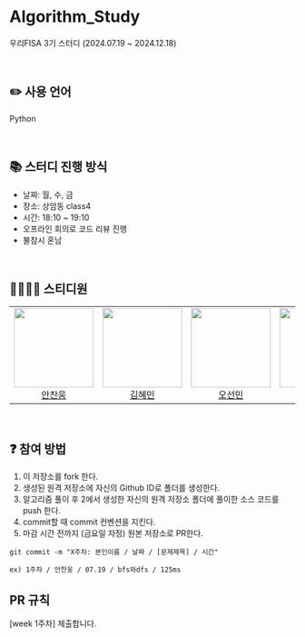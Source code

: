 # Algorithm_Study
우리FISA 3기 스터디 (2024.07.19 ~ 2024.12.18)

<br/>

## ✏️ 사용 언어
Python

<br/>

## 📚 스터디 진행 방식
- 날짜: 월, 수, 금 
- 장소: 상암동 class4 
- 시간: 18:10 ~ 19:10
- 오프라인 회의로 코드 리뷰 진행
- 불참시 혼남

<br/>

## 👨‍👩‍👧‍👦 스티디원
<table>
  <tr>
    <td height="140px" align="center"> <a href="https://github.com/AnChanUng"> <img src="https://avatars.githubusercontent.com/u/104750924?v=4" width="140px" />
      <br /> 안찬웅</a></td>
    <td height="140px" align="center"> <a href="https://github.com/HyeminKim-kr"> <img src="https://avatars.githubusercontent.com/u/58822591?v=4" width="140px" />
      <br /> 김혜민</a></td>
    <td height="140px" align="center"> <a href="https://github.com/seonmin5"> <img src="https://avatars.githubusercontent.com/u/82851869?v=4" width="140px" />
      <br /> 오선민</a></td>
    <td height="140px" align="center"> <a href="https://github.com/kimchang0"> <img src="https://avatars.githubusercontent.com/u/64997303?v=4" width="140px" />
      <br /> 김창영</a></td>
    <td height="140px" align="center"> <a href="https://github.com/gusdk19"> <img src="https://avatars.githubusercontent.com/u/128590006?v=4" width="140px" />
      <br /> 이현아</a></td>
  </tr>
</table>

<br/>

## ❓ 참여 방법
1. 이 저장소를 fork 한다.
2. 생성된 원격 저장소에 자신의 Github ID로 폴더를 생성한다.
3. 알고리즘 풀이 후 2에서 생성한 자신의 원격 저장소 폴더에 풀이한 소스 코드를 push 한다.
4. commit할 때 commit 컨벤션을 지킨다.
5. 마감 시간 전까지 (금요일 자정) 원본 저장소로 PR한다.

```
git commit -m "X주차: 본인이름 / 날짜 / [문제제목] / 시간"

ex) 1주차 / 안찬웅 / 07.19 / bfs와dfs / 125ms
```

## PR 규칙
[week 1주차] 제출합니다.

<br/>

